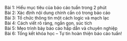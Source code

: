 Bài 1: Hiểu mục tiêu của báo cáo tuần trong 2 phút  
Bài 2: Xác định nội dung chính cần có trong báo cáo  
Bài 3: Tổ chức thông tin một cách logic và mạch lạc  
Bài 4: Cách viết rõ ràng, ngắn gọn, súc tích  
Bài 5: Mẹo trình bày báo cáo hấp dẫn và chuyên nghiệp  
Bài 6: Tổng kết khóa học – Tự tin hoàn thiện báo cáo tuần!
